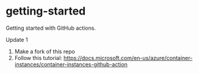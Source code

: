 # getting-started
Getting started with GitHub actions.

Update 1  

1. Make a fork of this repo
2. Follow this tutorial: https://docs.microsoft.com/en-us/azure/container-instances/container-instances-github-action
